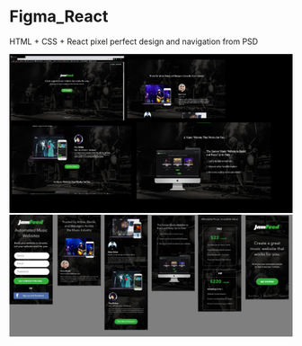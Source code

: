 # Figma_React
HTML + CSS + React pixel perfect design and navigation from PSD

![](/readme/web.png)
![](/readme/mobile.png)
